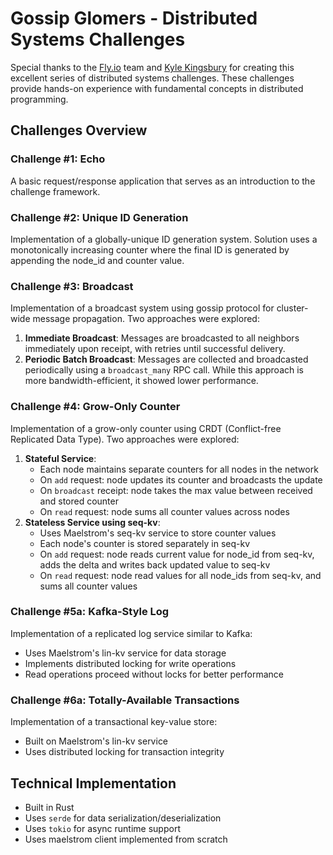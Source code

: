 # Gossip Glomers - Distributed Systems Challenges

Special thanks to the [Fly.io](https://fly.io/) team and [Kyle Kingsbury](https://aphyr.com/about) for creating this excellent series of distributed systems challenges. These challenges provide hands-on experience with fundamental concepts in distributed programming.

## Challenges Overview

### Challenge #1: Echo
A basic request/response application that serves as an introduction to the challenge framework.

### Challenge #2: Unique ID Generation
Implementation of a globally-unique ID generation system. Solution uses a monotonically increasing counter where the final ID is generated by appending the node_id and counter value.

### Challenge #3: Broadcast
Implementation of a broadcast system using gossip protocol for cluster-wide message propagation. Two approaches were explored:

1. **Immediate Broadcast**: Messages are broadcasted to all neighbors immediately upon receipt, with retries until successful delivery.
2. **Periodic Batch Broadcast**: Messages are collected and broadcasted periodically using a `broadcast_many` RPC call. While this approach is more bandwidth-efficient, it showed lower performance.

### Challenge #4: Grow-Only Counter
Implementation of a grow-only counter using CRDT (Conflict-free Replicated Data Type). Two approaches were explored:

1. **Stateful Service**:
   - Each node maintains separate counters for all nodes in the network
   - On `add` request: node updates its counter and broadcasts the update
   - On `broadcast` receipt: node takes the max value between received and stored counter
   - On `read` request: node sums all counter values across nodes
2. **Stateless Service using seq-kv**:
   - Uses Maelstrom's seq-kv service to store counter values
   - Each node's counter is stored separately in seq-kv
   - On `add` request: node reads current value for node_id from seq-kv, adds the delta and writes back updated value to seq-kv
   - On `read` request: node read values for all node_ids from seq-kv, and sums all counter values

### Challenge #5a: Kafka-Style Log
Implementation of a replicated log service similar to Kafka:
- Uses Maelstrom's lin-kv service for data storage
- Implements distributed locking for write operations
- Read operations proceed without locks for better performance

### Challenge #6a: Totally-Available Transactions
Implementation of a transactional key-value store:
- Built on Maelstrom's lin-kv service
- Uses distributed locking for transaction integrity

## Technical Implementation
- Built in Rust
- Uses `serde` for data serialization/deserialization
- Uses `tokio` for async runtime support
- Uses maelstrom client implemented from scratch
